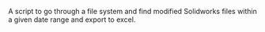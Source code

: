 A script to go through a file system and find modified Solidworks files within a given date range and export to excel. 
